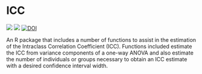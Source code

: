 # ICC
[![](https://www.r-pkg.org/badges/version/ICC)](https://cran.r-project.org/package=ICC)
[![](https://cranlogs.r-pkg.org/badges/grand-total/ICC)](https://cranlogs.r-pkg.org/badges/grand-total/ICC) 
[![DOI](https://zenodo.org/badge/37179987.svg)](https://zenodo.org/badge/latestdoi/37179987)



An R package that includes a number of functions to assist in the estimation of the Intraclass Correlation Coefficient (ICC). Functions included estimate the ICC from variance components of a one-way ANOVA and also estimate the number of individuals or groups necessary to obtain an ICC estimate with a desired confidence interval width.
